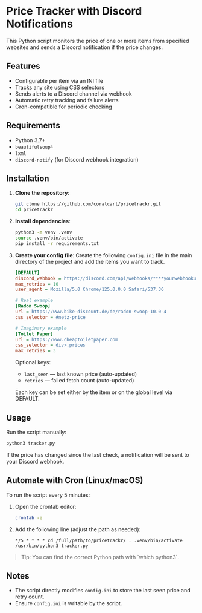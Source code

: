 # Price Tracker with Discord Notifications

This Python script monitors the price of one or more items from specified websites and sends a Discord notification if the price changes.

## Features

- Configurable per item via an INI file  
- Tracks any site using CSS selectors  
- Sends alerts to a Discord channel via webhook  
- Automatic retry tracking and failure alerts  
- Cron-compatible for periodic checking  

## Requirements

- Python 3.7+  
- `beautifulsoup4`  
- `lxml`  
- `discord-notify` (for Discord webhook integration)  

## Installation

1. **Clone the repository**:

   ```bash
   git clone https://github.com/coralcarl/pricetrackr.git
   cd pricetrackr
   ```

2. **Install dependencies**:

   ```bash
   python3 -m venv .venv
   source .venv/bin/activate
   pip install -r requirements.txt
   ```

3. **Create your config file**:
   Create the following `config.ini` file in the main directory of the project and add the items you want to track.

   ```ini
   [DEFAULT]
   discord_webhook = https://discord.com/api/webhooks/****yourwebhookurl****
   max_retries = 10
   user_agent = Mozilla/5.0 Chrome/125.0.0.0 Safari/537.36

   # Real example
   [Radon Swoop]
   url = https://www.bike-discount.de/de/radon-swoop-10.0-4
   css_selector = #netz-price

   # Imaginary example
   [Toilet Paper]
   url = https://www.cheaptoiletpaper.com
   css_selector = div>.prices
   max_retries = 3
   ```

   Optional keys:  
   - `last_seen` — last known price (auto-updated)  
   - `retries` — failed fetch count (auto-updated)  

   Each key can be set either by the item or on the global level via DEFAULT.

## Usage

Run the script manually:

```bash
python3 tracker.py
```

If the price has changed since the last check, a notification will be sent to your Discord webhook.

## Automate with Cron (Linux/macOS)

To run the script every 5 minutes:

1. Open the crontab editor:

   ```bash
   crontab -e
   ```

2. Add the following line (adjust the path as needed):

   ```
   */5 * * * * cd /full/path/to/pricetrackr/ . .venv/bin/activate /usr/bin/python3 tracker.py
   ```

> Tip: You can find the correct Python path with \`which python3\`.

## Notes

- The script directly modifies `config.ini` to store the last seen price and retry count.  
- Ensure `config.ini` is writable by the script.  
